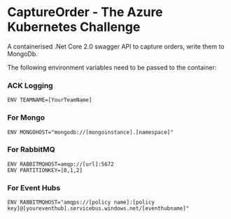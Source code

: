 # CaptureOrder  - The Azure Kubernetes Challenge

A containerised .Net Core 2.0 swagger API to capture orders, write them to MongoDb.

The following environment variables need to be passed to the container:

### ACK Logging
```
ENV TEAMNAME=[YourTeamName]
```
### For Mongo
```
ENV MONGOHOST="mongodb://[mongoinstance].[namespace]"
```

### For RabbitMQ
```
ENV RABBITMQHOST=amqp://[url]:5672
ENV PARTITIONKEY=[0,1,2]
```
### For Event Hubs
```
ENV RABBITMQHOST="amqps://[policy name]:[policy key]@[youreventhub].servicebus.windows.net/[eventhubname]"
